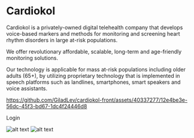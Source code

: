 # Cardiokol

Cardiokol is a privately-owned digital telehealth company that develops voice-based markers and methods for monitoring and screening heart rhythm disorders in large at-risk populations.

We offer revolutionary affordable, scalable, long-term and age-friendly monitoring solutions.

Our technology is applicable for mass at-risk populations including older adults (65+), by utilizing proprietary technology that is implemented in speech platforms such as landlines, smartphones, smart speakers and voice assistants.


https://github.com/GiladLev/cardiokol-front/assets/40337277/12e4be3e-56dc-45f3-bd67-1dc4f24446d8

Login

![alt text](https://res.cloudinary.com/dxexnhjmi/image/upload/v1683798587/WhatsApp_Image_2023-05-11_at_12.30.47_y7ghh7.jpg)
![alt text](https://res.cloudinary.com/dxexnhjmi/image/upload/v1683798586/WhatsApp_Image_2023-05-11_at_12.30.46_s6uijl.jpg)
